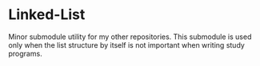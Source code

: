 # Linked-List
Minor submodule utility for my other repositories. This submodule is used only when the list structure by itself is not important when writing study programs.
